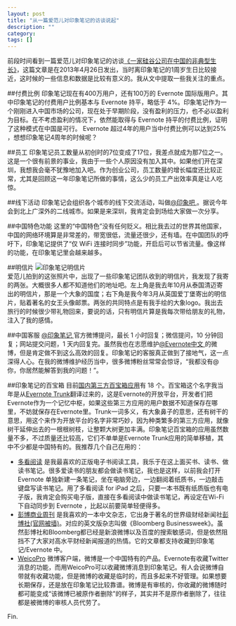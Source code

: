 ```yaml
---
layout: post
title: "从一篇爱范儿对印象笔记的访谈说起"
description: ""
category: 
tags: []
---
```

前段时间看到一篇爱范儿对印象笔记的访谈[《一家硅谷公司在中国的非典型生长》](http://www.ifanr.com/283312)，这篇文章是在2013年4月26日发出，当时离印象笔记的1周岁生日比较接近，这时候的一些信息和数据是比较有意义的。我从文中提取一些我关注的重点。

##付费比例
印象笔记现在有400万用户，还有100万的 Evernote 国际版用户。其中印象笔记的付费用户比例基本与 Evernote 持平，略低于 4%。印象笔记作为一个刚刚进入中国市场的公司，现在处于早期阶段，没有盈利的压力，也不必以盈利为目标。在不考虑盈利的情况下，依然能取得与 Evernote 持平的付费比例，证明了这种模式在中国是可行。 Evernote 超过4年的用户当中付费比例可以达到25% ，想想印象笔记4周年的时候呢？

##员工
印象笔记员工数量从初创时的7位变成了17位，我差点就成为那7位之一。这是一个很有前景的事业，我由于一些个人原因没有加入其中。如果他们开在深圳，我想我会毫不犹豫地加入吧。作为创业公司，员工数量的增长幅度还比较正常，尤其是回顾这一年印象笔记所做的事情，这么少的员工产出效率真是让人吃惊。

##线下活动
印象笔记会组织各个城市的线下交流活动，叫做[@印象吧 ](http://e.weibo.com/yinxiangbiji1)。据说今年会到北上广深外的二线城市。如果是来深圳，我肯定会到场给大家做一次分享。

##中国特色功能
这里的“中国特色”没有任何贬义。相比我去过的世界其他国家，中国的网络环境算是非常差的，带宽很低，流量还很少，还有墙。在中国团队的呼吁下，印象笔记提供了“仅 WiFi 连接时同步”功能，开启后可以节省流量。像这样的功能，在印象笔记里会越来越多。

##明信片
![印象笔记明信片](http://ww1.sinaimg.cn/large/70dcc3a2gw1e663fl58kcj20go0bfmyb.jpg)  
爱范儿拍到的这张照片中，出现了一些印象笔记团队收到的明信片，我发现了我寄的两张。大概很多人都不知道他们的地址吧。左上角是我去年10月从泰国清迈寄出的明信片，那是一个大象的国度；右下角是我今年3月从英国爱丁堡寄出的明信片，贴着著名的女王头像邮票。两张的共同特点是有我手绘的大象logo。我出去旅行的时候很少带礼物回来，要说的话，只有明信片算是我每次带给朋友的礼物，注入了我的感情。

##中国客服
[@印象笔记 ](http://e.weibo.com/yinxiangbiji)官方微博提问，最长 1 小时回复；微信提问，10 分钟回复；网站提交问题，1 天内回复完。虽然我也在志愿维护[@Evernote中文 ](http://weibo.com/4evernote)的微博，但是肯定做不到这么高效的回复。印象笔记的客服真正做到了接地气，这一点深得人心。在我的微博维护经历当中，很多微博粉丝常常会惊讶，“我都没有@ 你，你居然能解答到我的问题！”。

##印象笔记的百宝箱
目前[国内第三方百宝箱应用](http://trunk.yinxiang.com/)有 18 个。百宝箱这个名字我当年是从[Evernote Trunk](http://trunk.evernote.com/zh-cn)翻译过来的，这是Evernote的开放平台，开发者们把Evernote作为一个记忆中枢，如果这些第三方应用的用户数据不知道保存在哪里，不妨就保存在Evernote里。Trunk一词多义，有大象鼻子的意思，还有树干的意思，用这个来作为开放平台的名字非常巧妙，因为种类繁多的第三方应用，就像树干延伸出去的一根根树枝，让整颗大树更加丰满。印象笔记百宝箱的应用虽然数量不多，不过质量还比较高，它们不单单是Evernote Trunk应用的简单移植，其中不少都是中国特有的。我推荐几个自己在用的：  

* [多看阅读](http://trunk.yinxiang.com/app/duokan/ipad/) 是我最喜欢的正版电子书阅读工具，我乐于在这上面买书、读书、做读书笔记。很多爱读书的朋友都会做读书笔记，我也是这样，以前我会打开 Evernote 单独新建一条笔记，坐在电脑旁边，一边翻阅着纸质书，一边敲击键盘写读书笔记。用了多看阅读 for iPad 之后，只要一本书既有纸质版也有电子版，我肯定会购买电子版，直接在多看阅读中做读书笔记，再设定在Wi-Fi下自动同步到 Evernote ，比起以前要简单轻便得多。
* [彭博商业周刊](http://trunk.yinxiang.com/app/businessweek/iphone/) 是我喜欢的一本中文杂志，它出身于著名的世界级财经新闻社[彭博社(官网被墙)](http://www.bloomberg.com/)。对应的英文版杂志叫做《Bloomberg Businessweek》。虽然彭博社和Bloomberg都已经是新浪微博以及百度的搜索敏感词，但是依然阻挡不了大家对高水平财经新闻报道的热情。它的文章都支持收藏到印象笔记/Evernote 中。
* [WeicoPro](http://trunk.yinxiang.com/app/weico/iphone/) 微博客户端，微博是一个中国特有的产品。Evernote有收藏Twitter消息的功能，而用WeicoPro可以收藏微博消息到印象笔记。有人会说微博自带就有收藏功能，但是微博的收藏是临时的，而且多起来不好管理。如果想要长期保存，还是放在印象笔记比较靠谱。微博是有审核的，你收藏的微博随时都可能变成“该微博已被原作者删除”的样子，其实并不是原作者删除了，往往都是被微博的审核人员代劳了。  

Fin.